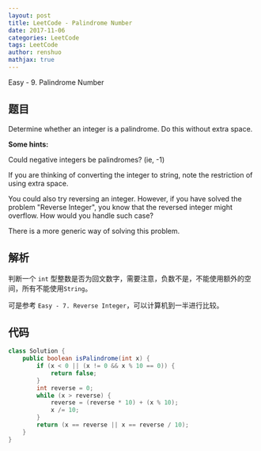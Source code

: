 ```yaml
---
layout: post
title: LeetCode - Palindrome Number
date: 2017-11-06
categories: LeetCode
tags: LeetCode
author: renshuo
mathjax: true
---
```


Easy - 9. Palindrome Number

<!--more-->

## 题目

Determine whether an integer is a palindrome. Do this without extra space.

**Some hints:**

Could negative integers be palindromes? (ie, -1)

If you are thinking of converting the integer to string, note the restriction of using extra space.

You could also try reversing an integer. However, if you have solved the problem "Reverse Integer", you know that the reversed integer might overflow. How would you handle such case?

There is a more generic way of solving this problem.

## 解析

判断一个 `int` 型整数是否为回文数字，需要注意，负数不是，不能使用额外的空间，所有不能使用`String`。

可是参考 `Easy - 7. Reverse Integer`，可以计算机到一半进行比较。

## 代码

``` java
class Solution {
    public boolean isPalindrome(int x) {
        if (x < 0 || (x != 0 && x % 10 == 0)) {
            return false;
        }
        int reverse = 0;
        while (x > reverse) {
            reverse = (reverse * 10) + (x % 10);
            x /= 10;
        }
        return (x == reverse || x == reverse / 10);
    }
}
```

